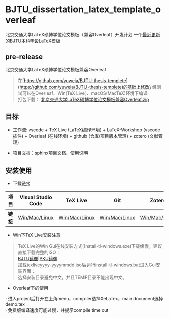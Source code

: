 # BJTU_dissertation_latex_template_overleaf
北京交通大学LaTeX硕博学位论文模板（兼容Overleaf）开发计划
一个[最近更新的BJTU本科毕设LaTeX模板](https://github.com/GhostCai/bjtu-thesis-dlc)

## pre-release
北京交通大学LaTeX硕博学位论文模板兼容Overleaf

> 在[https://github.com/yuweia/BJTU-thesis-templete](https://github.com/yuweia/BJTU-thesis-templete)的基础上修改\
经测试可以在Overleaf、Win(TeX Live)、macOS(MacTeX)环境下编译\
打包下载：
> [北京交通大学LaTeX硕博学位论文模板兼容Overleaf.zip](https://github.com/user-attachments/files/17201796/LaTex.Overleaf.zip)

## 目标
- 工作流: vscode + TeX Live (LaTeX编译环境) + LaTeX-Workshop (vscode插件) + Overleaf (在线环境) + github (仓库/项目版本管理) + zotero (文献管理)

- 项目文档：sphinx项目文档、使用说明

## 安装使用

- 下载链接

| 项目 | Visual Studio Code | TeX Live | Git | Zotero |
|------------|------------|------------|------------|------------|
| **链接**    | [Win/Mac/Linux](https://code.visualstudio.com/download)  | [Win/Mac/Linux](https://tug.org/texlive)   | [Win/Mac/Linux](https://git-scm.com/downloads) | [Win/Mac/Linux](https://www.zotero.org) |

- Win下TeX Live安装注意

> TeX Live的Win Gui在线安装方式(install-tl-windows.exe)下载缓慢，建议直接下载完整的ISO：\
[BJTU镜像](https://mirror.bjtu.edu.cn/CTAN/systems/texlive/Images/texlive2024-20240312.iso)|[PKU镜像](https://mirrors.pku.edu.cn/ctan/systems/texlive/Images/texlive2024-20240312.iso)\
加载texliveyyyy-yyyymmdd.iso后运行install-tl-windows.bat进入Gui安装界面；\
选择安装目录避免中文，并且TEMP目录不能出现中文。

- Overleaf下的使用

· 进入project后打开左上角menu，compiler选择XeLaTex，main document选择demo.tex\
· 免费版编译速度可能过慢，并提示compile time out
